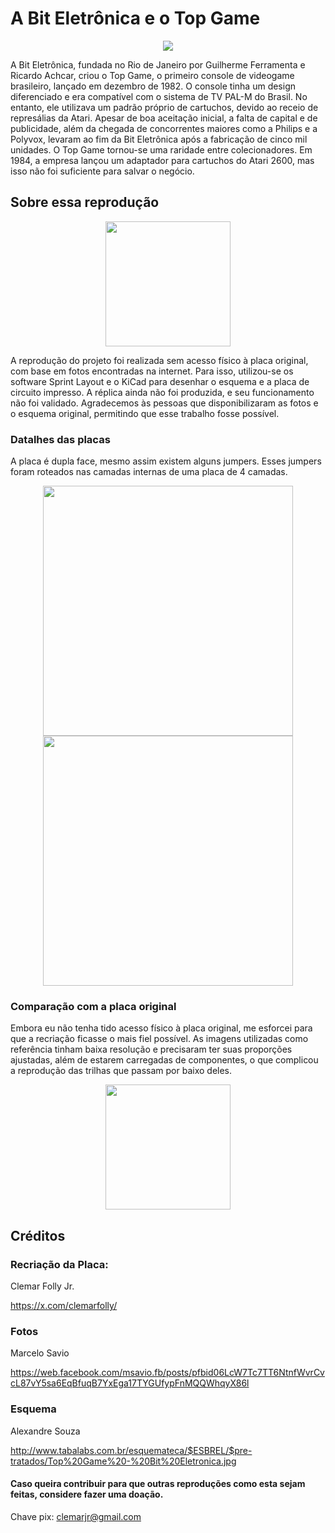 
# A Bit Eletrônica e o Top Game
<p align="center">
    <img src="https://github.com/user-attachments/assets/bc66dae8-198a-4de7-946c-c578520ea7cf">
</p>
A Bit Eletrônica, fundada no Rio de Janeiro por Guilherme Ferramenta e Ricardo Achcar, criou o Top Game, o primeiro console de videogame brasileiro, lançado em dezembro de 1982. O console tinha um design diferenciado e era compatível com o sistema de TV PAL-M do Brasil. No entanto, ele utilizava um padrão próprio de cartuchos, devido ao receio de represálias da Atari. Apesar de boa aceitação inicial, a falta de capital e de publicidade, além da chegada de concorrentes maiores como a Philips e a Polyvox, levaram ao fim da Bit Eletrônica após a fabricação de cinco mil unidades. O Top Game tornou-se uma raridade entre colecionadores. Em 1984, a empresa lançou um adaptador para cartuchos do Atari 2600, mas isso não foi suficiente para salvar o negócio.

## Sobre essa reprodução

<p align="center">
    <img height="200" src="https://github.com/user-attachments/assets/3864b827-047d-4b6d-9fb2-582ff13a8ab5">
</p>

A reprodução do projeto foi realizada sem acesso físico à placa original, com base em fotos encontradas na internet. Para isso, utilizou-se os software Sprint Layout e o KiCad para desenhar o esquema e a placa de circuito impresso. A réplica ainda não foi produzida, e seu funcionamento não foi validado. Agradecemos às pessoas que disponibilizaram as fotos e o esquema original, permitindo que esse trabalho fosse possível.

### Datalhes das placas
A placa é dupla face, mesmo assim existem alguns jumpers. Esses jumpers foram roteados nas camadas internas de uma placa de 4 camadas. 
<p align="center">
  <img height="400" src="https://github.com/user-attachments/assets/81506d80-a72e-430d-b8a8-1c0cc472208b" hspace="20">
  <img height="400" src="https://github.com/user-attachments/assets/00af77cb-b40d-4d22-87fe-9368c77cdc8f" hspace="20">
</p>

### Comparação com a placa original
Embora eu não tenha tido acesso físico à placa original, me esforcei para que a recriação ficasse o mais fiel possível. As imagens utilizadas como referência tinham baixa resolução e precisaram ter suas proporções ajustadas, além de estarem carregadas de componentes, o que complicou a reprodução das trilhas que passam por baixo deles.

<p align="center">
    <img height="200" src="https://github.com/user-attachments/assets/1a92a6a4-f8f2-4e51-8ec7-220c4598e5b1">
</p>

## Créditos

### Recriação da Placa: 

Clemar Folly Jr.

https://x.com/clemarfolly/

### Fotos

Marcelo Savio

https://web.facebook.com/msavio.fb/posts/pfbid06LcW7Tc7TT6NtnfWvrCvcL87vY5sa6EqBfuqB7YxEga17TYGUfypFnMQQWhqyX86l

### Esquema

Alexandre Souza

http://www.tabalabs.com.br/esquemateca/$ESBREL/$pre-tratados/Top%20Game%20-%20Bit%20Eletronica.jpg


#### Caso queira contribuir para que outras reproduções como esta sejam feitas, considere fazer uma doação.

Chave pix: clemarjr@gmail.com
